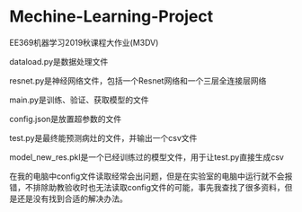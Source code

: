 # Mechine-Learning-Project
EE369机器学习2019秋课程大作业(M3DV)

dataload.py是数据处理文件

resnet.py是神经网络文件，包括一个Resnet网络和一个三层全连接层网络

main.py是训练、验证、获取模型的文件

config.json是放置超参数的文件

test.py是最终能预测病灶的文件，并输出一个csv文件

model_new_res.pkl是一个已经训练过的模型文件，用于让test.py直接生成csv

在我的电脑中config文件读取经常会出问题，但是在实验室的电脑中运行就不会报错，不排除助教验收时也无法读取config文件的可能，事先我查找了很多资料，但是还是没有找到合适的解决办法。
